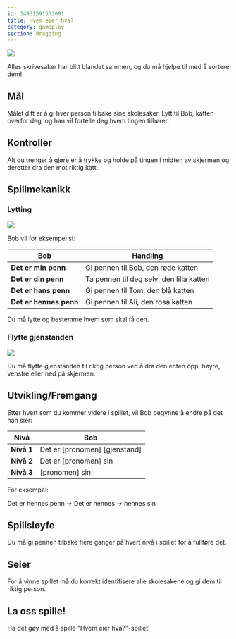 ```yaml
---
id: 34931591533081
title: Hvem eier hva?
category: gameplay
section: dragging
---
```

![](https://help.studycat.com/hc/article_attachments/34966103260825)

Alles skrivesaker har blitt blandet sammen, og du må hjelpe til med å sortere dem!

## Mål

Målet ditt er å gi hver person tilbake sine skolesaker. Lytt til Bob, katten overfor deg, og han vil fortelle deg hvem tingen tilhører.

## Kontroller

Alt du trenger å gjøre er å trykke og holde på tingen i midten av skjermen og deretter dra den mot riktig katt.

## Spillmekanikk

### Lytting

![](https://help.studycat.com/hc/article_attachments/34966103283609)

Bob vil for eksempel si:

| Bob | Handling |
| --- | --- |
| **Det&nbsp;er&nbsp;min&nbsp;penn** | Gi pennen til Bob, den røde katten |
| **Det&nbsp;er&nbsp;din&nbsp;penn** | Ta pennen til deg selv, den lilla katten |
| **Det&nbsp;er&nbsp;hans&nbsp;penn** | Gi pennen til Tom, den blå katten |
| **Det&nbsp;er&nbsp;hennes&nbsp;penn** | Gi pennen til Ali, den rosa katten |

Du må lytte og bestemme hvem som skal få den.

### Flytte gjenstanden

![](https://help.studycat.com/hc/article_attachments/34966668424601)

Du må flytte gjenstanden til riktig person ved å dra den enten opp, høyre, venstre eller ned på skjermen.

## Utvikling/Fremgang

Etter hvert som du kommer videre i spillet, vil Bob begynne å endre på det han sier:

| Nivå | Bob |
| --- | --- |
| **Nivå&nbsp;1** | Det er [pronomen] [gjenstand] |
| **Nivå&nbsp;2** | Det er [pronomen] sin |
| **Nivå&nbsp;3** | [pronomen] sin |

For eksempel:

Det er hennes penn -> Det er hennes -> hennes sin

## Spillsløyfe

Du må gi pennen tilbake flere ganger på hvert nivå i spillet for å fullføre det.

## Seier

For å vinne spillet må du korrekt identifisere alle skolesakene og gi dem til riktig person.

## La oss spille!

Ha det gøy med å spille "Hvem eier hva?"-spillet!

